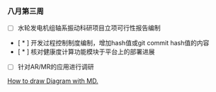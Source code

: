 ### 八月第三周

+ [ ] 水轮发电机组轴系振动科研项目立项可行性报告编制
+ [ * ] 开发过程控制制度编制，增加hash值或git commit hash值的内容
+ [ * ] 核对健康度计算功能模块于平台上的部署进展
+ [ ] 针对AR/MR的应用进行调研






[How to draw Diagram with MD.](http://support.typora.io/Draw-Diagrams-With-Markdown/)
